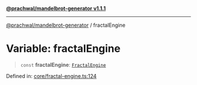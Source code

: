 [**@prachwal/mandelbrot-generator v1.1.1**](../README.md)

***

[@prachwal/mandelbrot-generator](../globals.md) / fractalEngine

# Variable: fractalEngine

> `const` **fractalEngine**: [`FractalEngine`](../classes/FractalEngine.md)

Defined in: [core/fractal-engine.ts:124](https://github.com/prachwal/mandelbrot-generator/blob/da157e1b866785501d38ccb7552859d4482dd1a8/src/core/fractal-engine.ts#L124)

